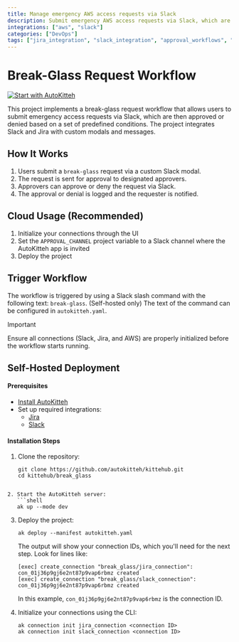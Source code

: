 ```yaml
---
title: Manage emergency AWS access requests via Slack
description: Submit emergency AWS access requests via Slack, which are then approved or denied based on a set of predefined conditions
integrations: ["aws", "slack"]
categories: ["DevOps"]
tags: ["jira_integration", "slack_integration", "approval_workflows", "interactive_workflows", "user_interactions", "activity"]
---
```


# Break-Glass Request Workflow

[![Start with AutoKitteh](https://autokitteh.com/assets/autokitteh-badge.svg)](https://app.autokitteh.cloud/template?name=break_glass)

This project implements a break-glass request workflow that allows users to submit emergency access requests via Slack, which are then approved or denied based on a set of predefined conditions. The project integrates Slack and Jira with custom modals and messages.

## How It Works

1. Users submit a `break-glass` request via a custom Slack modal.
2. The request is sent for approval to designated approvers.
3. Approvers can approve or deny the request via Slack.
4. The approval or denial is logged and the requester is notified.

## Cloud Usage (Recommended)

1. Initialize your connections through the UI
2. Set the `APPROVAL_CHANNEL` project variable to a Slack channel where the AutoKitteh app is invited
3. Deploy the project

## Trigger Workflow

The workflow is triggered by using a Slack slash command with the following text: `break-glass`. (Self-hosted only) The text of the command can be configured in `autokitteh.yaml`.

> [!IMPORTANT]
> Ensure all connections (Slack, Jira, and AWS) are properly initialized before the workflow starts running.

## Self-Hosted Deployment

#### Prerequisites
- [Install AutoKitteh](https://docs.autokitteh.com/get_started/install)
- Set up required integrations:
  - [Jira](https://docs.autokitteh.com/integrations/atlassian)
  - [Slack](https://docs.autokitteh.com/integrations/slack)

#### Installation Steps
1. Clone the repository:
   ```shell
   git clone https://github.com/autokitteh/kittehub.git
   cd kittehub/break_glass
```

2. Start the AutoKitteh server:
   ```shell
   ak up --mode dev
   ```

3. Deploy the project:
   ```shell
   ak deploy --manifest autokitteh.yaml
   ```

   The output will show your connection IDs, which you'll need for the next step. Look for lines like:
   ```shell
   [exec] create_connection "break_glass/jira_connection": con_01j36p9gj6e2nt87p9vap6rbmz created
   [exec] create_connection "break_glass/slack_connection": con_01j36p9gj6e2nt87p9vap6rbmz created
   ```
   
   In this example, `con_01j36p9gj6e2nt87p9vap6rbmz` is the connection ID.

4. Initialize your connections using the CLI:
   ```shell
   ak connection init jira_connection <connection ID>
   ak connection init slack_connection <connection ID>
   ```
